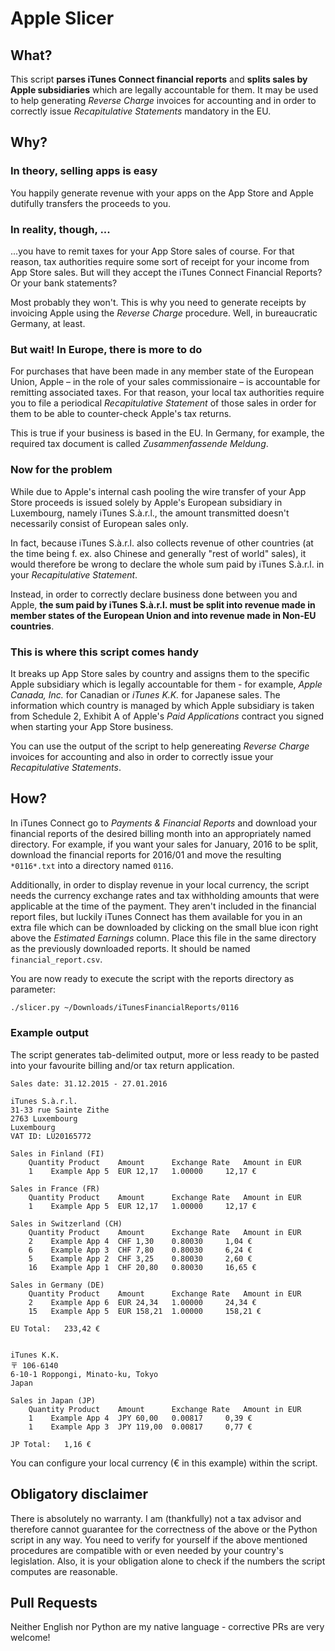 # Apple Slicer

## What?
This script **parses iTunes Connect financial reports** and **splits sales by Apple subsidiaries** which are legally accountable for them.
It may be used to help generating *Reverse Charge* invoices for accounting and in order to correctly issue *Recapitulative Statements* mandatory in the EU.

## Why?

### In theory, selling apps is easy
You happily generate revenue with your apps on the App Store and Apple dutifully transfers the proceeds to you.

### In reality, though, ...
...you have to remit taxes for your App Store sales of course. For that reason, tax authorities require some sort of receipt for your income from App Store sales.
But will they accept the iTunes Connect Financial Reports? Or your bank statements?

Most probably they won't. This is why you need to generate receipts by invoicing Apple using the *Reverse Charge* procedure. Well, in bureaucratic Germany, at least.

### But wait! In Europe, there is more to do
For purchases that have been made in any member state of the European Union, Apple – in the role of your sales commissionaire – is accountable for remitting associated taxes.
For that reason, your local tax authorities require you to file a periodical *Recapitulative Statement* of those sales in order for them to be able to counter-check Apple's tax returns.

This is true if your business is based in the EU. In Germany, for example, the required tax document is called *Zusammenfassende Meldung*.

### Now for the problem
While due to Apple's internal cash pooling the wire transfer of your App Store proceeds is issued solely by Apple's European subsidiary in Luxembourg, namely iTunes S.à.r.l., the amount transmitted doesn't necessarily consist of European sales only.

In fact, because iTunes S.à.r.l. also collects revenue of other countries (at the time being f. ex. also Chinese and generally "rest of world" sales), it would therefore be wrong to declare the whole sum paid by iTunes S.à.r.l. in your *Recapitulative Statement*.

Instead, in order to correctly declare business done between you and Apple, **the sum paid by iTunes S.à.r.l. must be split into revenue made in member states of the European Union and into revenue made in Non-EU countries**.

### This is where this script comes handy
It breaks up App Store sales by country and assigns them to the specific Apple subsidiary which is legally accountable for them - for example,  *Apple Canada, Inc.* for Canadian or *iTunes K.K.* for Japanese sales.
The information which country is managed by which Apple subsidiary is taken from Schedule 2, Exhibit A of Apple's *Paid Applications* contract you signed when starting your App Store business.

You can use the output of the script to help genereating *Reverse Charge* invoices for accounting and also in order to correctly issue your *Recapitulative Statements*.

## How?

In iTunes Connect go to *Payments & Financial Reports* and download your financial reports of the desired billing month into an appropriately named directory.
For example, if you want your sales for January, 2016 to be split, download the financial reports for 2016/01 and move the resulting `*0116*.txt` into a directory named `0116`.

Additionally, in order to display revenue in your local currency, the script needs the currency exchange rates and tax withholding amounts that were applicable at the time of the payment.
They aren't included in the financial report files, but luckily iTunes Connect has them available for you in an extra file which can be downloaded by clicking on the small blue icon right above the *Estimated Earnings* column. 
Place this file in the same directory as the previously downloaded reports. It should be named `financial_report.csv`.

You are now ready to execute the script with the reports directory as parameter:

```sh
./slicer.py ~/Downloads/iTunesFinancialReports/0116
```
### Example output

The script generates tab-delimited output, more or less ready to be pasted into your favourite billing and/or tax return application.

```text
Sales date: 31.12.2015 - 27.01.2016 

iTunes S.à.r.l.
31-33 rue Sainte Zithe
2763 Luxembourg
Luxembourg
VAT ID: LU20165772

Sales in Finland (FI)
	Quantity Product	Amount		Exchange Rate	Amount in EUR
	1	 Example App 5	EUR 12,17	1.00000		12,17 €

Sales in France (FR)
	Quantity Product	Amount		Exchange Rate	Amount in EUR
	1	 Example App 5	EUR 12,17	1.00000		12,17 €

Sales in Switzerland (CH)
	Quantity Product	Amount		Exchange Rate	Amount in EUR
	2	 Example App 4	CHF 1,30	0.80030		1,04 €
	6	 Example App 3	CHF 7,80	0.80030		6,24 €
	5	 Example App 2	CHF 3,25	0.80030		2,60 €
	16	 Example App 1	CHF 20,80	0.80030		16,65 €

Sales in Germany (DE)
	Quantity Product	Amount		Exchange Rate	Amount in EUR
	2	 Example App 6	EUR 24,34	1.00000		24,34 €
	15	 Example App 5	EUR 158,21	1.00000		158,21 €

EU Total:	233,42 €


iTunes K.K.
〒 106-6140
6-10-1 Roppongi, Minato-ku, Tokyo
Japan

Sales in Japan (JP)
	Quantity Product	Amount		Exchange Rate	Amount in EUR
	1	 Example App 4	JPY 60,00	0.00817		0,39 €
	1	 Example App 3	JPY 119,00	0.00817		0,77 €

JP Total:	1,16 €
```

You can configure your local currency (€ in this example) within the script.

## Obligatory disclaimer

There is absolutely no warranty. I am (thankfully) not a tax advisor and therefore cannot guarantee for the correctness of the above or the Python script in any way.
You need to verify for yourself if the above mentioned procedures are compatible with or even needed by your country's legislation.
Also, it is your obligation alone to check if the numbers the script computes are reasonable.

## Pull Requests
Neither English nor Python are my native language - corrective PRs are very welcome!
